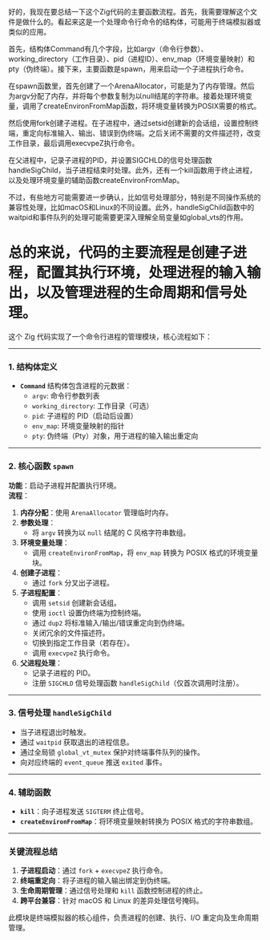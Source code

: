好的，我现在要总结一下这个Zig代码的主要函数流程。首先，我需要理解这个文件是做什么的。看起来这是一个处理命令行命令的结构体，可能用于终端模拟器或类似的应用。

首先，结构体Command有几个字段，比如argv（命令行参数）、working_directory（工作目录）、pid（进程ID）、env_map（环境变量映射）和pty（伪终端）。接下来，主要函数是spawn，用来启动一个子进程执行命令。

在spawn函数里，首先创建了一个ArenaAllocator，可能是为了内存管理。然后为argv分配了内存，并将每个参数复制为以null结尾的字符串。接着处理环境变量，调用了createEnvironFromMap函数，将环境变量转换为POSIX需要的格式。

然后使用fork创建子进程。在子进程中，通过setsid创建新的会话组，设置控制终端，重定向标准输入、输出、错误到伪终端。之后关闭不需要的文件描述符，改变工作目录，最后调用execvpeZ执行命令。

在父进程中，记录子进程的PID，并设置SIGCHLD的信号处理函数handleSigChild，当子进程结束时处理。此外，还有一个kill函数用于终止进程，以及处理环境变量的辅助函数createEnvironFromMap。

不过，有些地方可能需要进一步确认，比如信号处理部分，特别是不同操作系统的兼容性处理，比如macOS和Linux的不同设置。此外，handleSigChild函数中的waitpid和事件队列的处理可能需要更深入理解全局变量如global_vts的作用。

总的来说，代码的主要流程是创建子进程，配置其执行环境，处理进程的输入输出，以及管理进程的生命周期和信号处理。
================================================
这个 Zig 代码实现了一个命令行进程的管理模块，核心流程如下：

---

### **1. 结构体定义**
- **`Command`** 结构体包含进程的元数据：
  - `argv`: 命令行参数列表  
  - `working_directory`: 工作目录（可选）  
  - `pid`: 子进程的 PID（启动后设置）  
  - `env_map`: 环境变量映射的指针  
  - `pty`: 伪终端（Pty）对象，用于进程的输入输出重定向  

---

### **2. 核心函数 `spawn`**
**功能**：启动子进程并配置执行环境。  
**流程**：
1. **内存分配**：使用 `ArenaAllocator` 管理临时内存。
2. **参数处理**：
   - 将 `argv` 转换为以 `null` 结尾的 C 风格字符串数组。
3. **环境变量处理**：
   - 调用 `createEnvironFromMap`，将 `env_map` 转换为 POSIX 格式的环境变量块。
4. **创建子进程**：
   - 通过 `fork` 分叉出子进程。
5. **子进程配置**：
   - 调用 `setsid` 创建新会话组。
   - 使用 `ioctl` 设置伪终端为控制终端。
   - 通过 `dup2` 将标准输入/输出/错误重定向到伪终端。
   - 关闭冗余的文件描述符。
   - 切换到指定工作目录（若存在）。
   - 调用 `execvpeZ` 执行命令。
6. **父进程处理**：
   - 记录子进程的 PID。
   - 注册 `SIGCHLD` 信号处理函数 `handleSigChild`（仅首次调用时注册）。

---

### **3. 信号处理 `handleSigChild`**
- 当子进程退出时触发。
- 通过 `waitpid` 获取退出的进程信息。
- 通过全局锁 `global_vt_mutex` 保护对终端事件队列的操作。
- 向对应终端的 `event_queue` 推送 `exited` 事件。

---

### **4. 辅助函数**
- **`kill`**：向子进程发送 `SIGTERM` 终止信号。
- **`createEnvironFromMap`**：将环境变量映射转换为 POSIX 格式的字符串数组。

---

### **关键流程总结**
1. **子进程启动**：通过 `fork` + `execvpeZ` 执行命令。
2. **终端重定向**：将子进程的输入输出绑定到伪终端。
3. **生命周期管理**：通过信号处理和 `kill` 函数控制进程的终止。
4. **跨平台兼容**：针对 macOS 和 Linux 的差异处理信号掩码。

此模块是终端模拟器的核心组件，负责进程的创建、执行、I/O 重定向及生命周期管理。